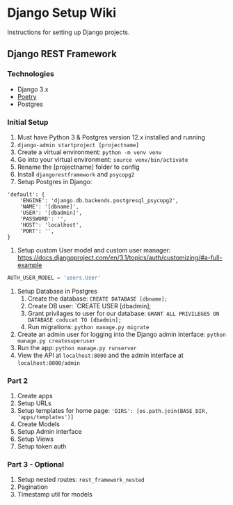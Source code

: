# Django Setup Wiki

Instructions for setting up Django projects.

## Django REST Framework

### Technologies

- Django 3.x
- [Poetry](https://python-poetry.org/docs/cli/#install)
- Postgres

### Initial Setup

1. Must have Python 3 & Postgres version 12.x installed and running
1. `django-admin startproject [projectname]`
1. Create a virtual environment: `python -m venv venv`
1. Go into your virtual environment: `source venv/bin/activate`
1. Rename the [projectname] folder to config
1. Install `djangorestframework` and `psycopg2`
1. Setup Postgres in Django:

```
'default': {
    'ENGINE': 'django.db.backends.postgresql_psycopg2',
    'NAME': '[dbname]',
    'USER': '[dbadmin]',
    'PASSWORD': '',
    'HOST': 'localhost',
    'PORT': '',
}
```

1. Setup custom User model and custom user manager: https://docs.djangoproject.com/en/3.1/topics/auth/customizing/#a-full-example

```py
AUTH_USER_MODEL = 'users.User'
```

1. Setup Database in Postgres
    1. Create the database: `CREATE DATABASE [dbname];`
    1. Create DB user: `CREATE USER [dbadmin];
    1. Grant privilages to user for our database: `GRANT ALL PRIVILEGES ON DATABASE coducat TO [dbadmin];`
    1. Run migrations: `python manage.py migrate`
1. Create an admin user for logging into the Django admin interface: `python manage.py createsuperuser`
1. Run the app: `python manage.py runserver`
1. View the API at `localhost:8000` and the admin interface at `localhost:8000/admin`

### Part 2

1. Create apps
1. Setup URLs
1. Setup templates for home page: `'DIRS': [os.path.join(BASE_DIR, 'apps/templates')]`
1. Create Models
1. Setup Admin interface
1. Setup Views
1. Setup token auth

### Part 3 - Optional

1. Setup nested routes: `rest_framework_nested`
1. Pagination
1. Timestamp util for models
